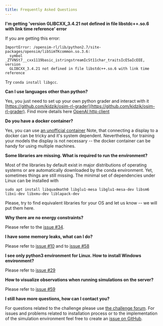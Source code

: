 ```yaml
---
title: Frequently Asked Questions
---
```


**I'm getting 'version GLIBCXX_3.4.21 not defined in file libstdc++.so.6 with link time reference' error**

If you are getting this error:

    ImportError: /opensim-rl/lib/python2.7/site-packages/opensim/libSimTKcommon.so.3.6:
      symbol _ZTVNSt7__cxx1119basic_istringstreamIcSt11char_traitsIcESaIcEEE, version
      GLIBCXX_3.4.21 not defined in file libstdc++.so.6 with link time reference

Try `conda install libgcc`.

**Can I use languages other than python?**

Yes, you just need to set up your own python grader and interact with it
[https://github.com/kidzik/osim-rl-grader](https://github.com/kidzik/osim-rl-grader). Find more details here [OpenAI http client](https://github.com/openai/gym-http-api)

**Do you have a docker container?**

Yes, you can use [an unofficial container](https://hub.docker.com/r/stanfordnmbl/opensim-rl/)
Note, that connecting a display to a docker can be tricky and it's system dependent. Nevertheless, for training your models the display is not necessary -- the docker container can be handy for using multiple machines.

**Some libraries are missing. What is required to run the environment?**

Most of the libraries by default exist in major distributions of operating systems or are automatically downloaded by the conda environment. Yet, sometimes things are still missing. The minimal set of dependencies under Linux can be installed with

    sudo apt install libquadmath0 libglu1-mesa libglu1-mesa-dev libsm6 libxi-dev libxmu-dev liblapack-dev

Please, try to find equivalent libraries for your OS and let us know -- we will put them here.

**Why there are no energy constraints?**

Please refer to the [issue #34](https://github.com/stanfordnmbl/osim-rl/issues/34).

**I have some memory leaks, what can I do?**

Please refer to
[issue #10](https://github.com/stanfordnmbl/osim-rl/issues/10)
and to
[issue #58](https://github.com/stanfordnmbl/osim-rl/issues/58)

**I see only python3 environment for Linux. How to install Windows environment?**

Please refer to
[issue #29](https://github.com/stanfordnmbl/osim-rl/issues/29)

**How to visualize observations when running simulations on the server?**

Please refer to
[issue #59](https://github.com/stanfordnmbl/osim-rl/issues/59)

**I still have more questions, how can I contact you?**

For questions related to the challenge please use [the challenge forum](https://www.crowdai.org/challenges/nips-2017-learning-to-run/topics).
For issues and problems related to installation process or to the implementation of the simulation environment feel free to create an [issue on GitHub](https://github.com/stanfordnmbl/osim-rl/issues).

